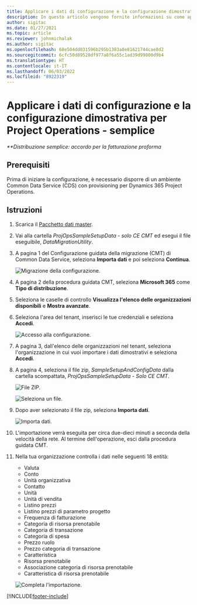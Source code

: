 ```yaml
---
title: Applicare i dati di configurazione e la configurazione dimostrativa - semplice
description: In questo articolo vengono fornite informazioni su come applicare i dati di configurazione e installazione dimostrativi per Project Operations.
author: sigitac
ms.date: 01/27/2021
ms.topic: article
ms.reviewer: johnmichalak
ms.author: sigitac
ms.openlocfilehash: 68e504dd031596b295b1383a8e81621744cae8d2
ms.sourcegitcommit: 6cfc50d89528df977a8f6a55c1ad39d99800d9b4
ms.translationtype: HT
ms.contentlocale: it-IT
ms.lasthandoff: 06/03/2022
ms.locfileid: "8922319"
---
```

# <a name="apply-demo-setup-and-configuration-data-for-project-operations---lite"></a>Applicare i dati di configurazione e la configurazione dimostrativa per Project Operations - semplice 

_**Distribuzione semplice: accordo per la fatturazione proforma_



## <a name="prerequisites"></a>Prerequisiti

Prima di iniziare la configurazione, è necessario disporre di un ambiente Common Data Service (CDS) con provisioning per Dynamics 365 Project Operations.


## <a name="instructions"></a>Istruzioni

1. Scarica il [Pacchetto dati master](https://download.microsoft.com/download/3/4/1/341bf279-a64f-4baa-af31-ce624859b518/ProjOpsSampleSetupData-%20CE%20only.zip). 
2. Vai alla cartella *ProjOpsSampleSetupData - solo CE CMT* ed esegui il file eseguibile, *DataMigrationUtility*.
3. A pagina 1 del Configurazione guidata della migrazione (CMT) di Common Data Service, seleziona **Importa dati** e poi seleziona **Continua**.

    ![Migrazione della configurazione.](./media/1ConfigurationMigration.png)

4. A pagina 2 della procedura guidata CMT, seleziona **Microsoft 365** come **Tipo di distribuzione**.
5. Seleziona le caselle di controllo **Visualizza l'elenco delle organizzazioni disponibili** e **Mostra avanzate**.
6. Seleziona l'area del tenant, inserisci le tue credenziali e seleziona **Accedi**.

   ![Accesso alla configurazione.](./media/2ConfigurationSignin.png)

7. A pagina 3, dall'elenco delle organizzazioni nel tenant, seleziona l'organizzazione in cui vuoi importare i dati dimostrativi e seleziona **Accedi**.
8. A pagina 4, seleziona il file zip, *SampleSetupAndConfigData* dalla cartella scompattata, *ProjOpsSampleSetupData - Solo CE CMT*.

   ![File ZIP.](./media/3ZipFile.png)

   ![Seleziona un file.](./media/4SelectAFile.png)

9. Dopo aver selezionato il file zip, seleziona **Importa dati**.

   ![Importa dati.](./media/5ImportData.png)

10. L'importazione verrà eseguita per circa due-dieci minuti a seconda della velocità della rete. Al termine dell'operazione, esci dalla procedura guidata CMT. 
11. Nella tua organizzazione controlla i dati nelle seguenti 18 entità:

    -   Valuta
    -   Conto
    -   Unità organizzativa
    -   Contatto
    -   Unità
    -   Unità di vendita
    -   Listino prezzi
    -   Listino prezzi di parametro progetto 
    -   Frequenza di fatturazione
    -   Categoria di risorsa prenotabile
    -   Categoria di transazione
    -   Categoria di spesa
    -   Prezzo ruolo
    -   Prezzo categoria di transazione
    -   Caratteristica
    -   Risorsa prenotabile
    -   Associazione categoria di risorsa prenotabile
    -   Caratteristica di risorsa prenotabile

    ![Completa l'importazione.](./media/6CompleteImport.png)


[!INCLUDE[footer-include](../includes/footer-banner.md)]
